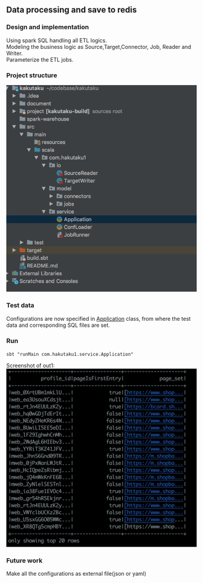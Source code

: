 ## Data processing and save to redis


### Design and implementation
Using spark SQL handling all ETL logics.  
Modeling the business logic as Source,Target,Connector, Job, Reader and Writer.  
Parameterize the ETL jobs.   

### Project structure

![](document/proj.png)

### Test data
Configurations are now specified in [Application](src/main/scala/com/hakutaku1/service/Application.scala) class, from where the test data and corresponding SQL files are 
set.

### Run
`sbt "runMain com.hakutaku1.service.Application"`  

Screenshot of out1:
![](document/out1.png)

### Future work
Make all the configurations as external file(json or yaml)
